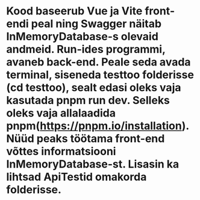 # Kood baseerub Vue ja Vite front-endi peal ning Swagger näitab InMemoryDatabase-s olevaid andmeid. Run-ides programmi, avaneb back-end. Peale seda avada terminal, siseneda testtoo folderisse (cd testtoo), sealt edasi oleks vaja kasutada pnpm run dev. Selleks oleks vaja allalaadida pnpm(https://pnpm.io/installation). Nüüd peaks töötama front-end võttes informatsiooni InMemoryDatabase-st. Lisasin ka lihtsad ApiTestid omakorda folderisse.

